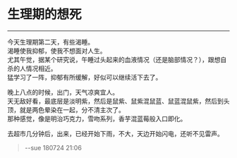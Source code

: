 # 生理期的想死      

------   

今天生理期第二天，有些渴睡。  
渴睡使我抑郁，使我不想面对人生。    
尤其午觉，据某个研究说，午睡过头起来的血液情况（还是脑部情况？），跟想自杀的人情况相近。             
猛学习了一阵，抑郁有所缓解，好似可以继续活下去了。         

晚上八点的时候，出门，天气凉爽宜人。  
天无敌好看，最底层是淡明紫，然后是鼠紫、鼠紫混鼠蓝、鼠蓝混鼠紫，然后到头顶，就是两色晕染在一起，分不清主次了。   
那种感觉，像是明治巧克力，雪吻系列，香芋混蓝莓般入口即化。  

去超市几分钟后，出来，已经开始下雨，不大，天边开始闪电，还听不见雷声。  

  
> --sue 180724 21:06 
  
